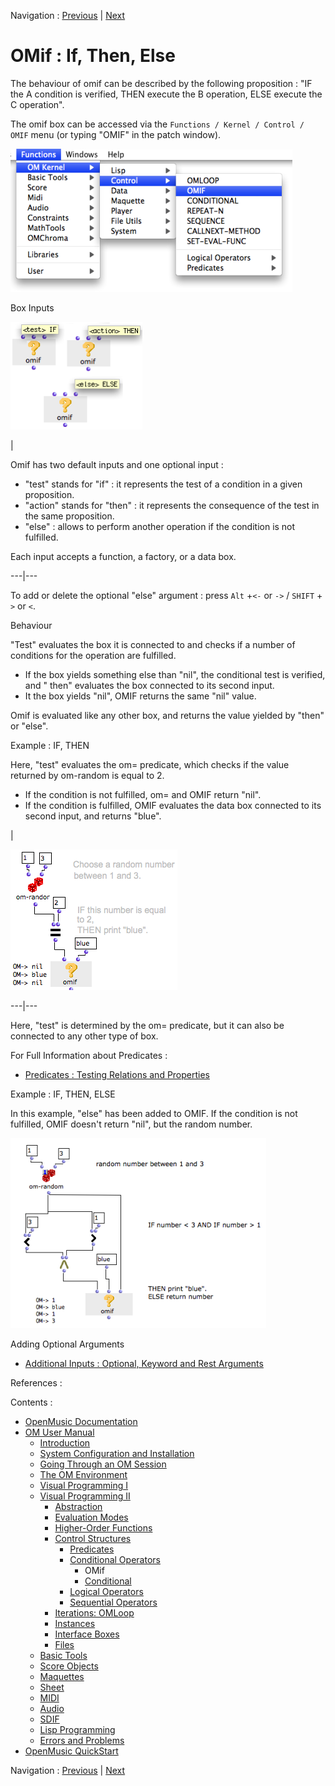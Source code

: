 Navigation : [Previous](ConditionalOps "page
précédente\(Conditional Operators\)") | [Next](Conditional "page
suivante\(Conditional\)")



# OMif : If, Then, Else

The behaviour of omif can be described by the following proposition : "IF the
A condition is verified, THEN execute the B operation, ELSE execute the C
operation".

The omif box can be accessed via the `Functions / Kernel / Control / OMIF`
menu (or typing "OMIF" in the patch window).

![](../res/menuomif.png)

Box Inputs

![](../res/omif-box.png)

|

Omif has two default inputs and one optional input :

  * "test" stands for "if" : it represents the test of a condition in a given proposition. 
  * "action" stands for "then" : it represents the consequence of the test in the same proposition. 
  * "else" : allows to perform another operation if the condition is not fulfilled.

Each input accepts a function, a factory, or a data box.  
  
---|---  
  
To add or delete the optional "else" argument : press `Alt` +`<-` or `->`  /
`SHIFT` \+ `>` or `<`.

Behaviour

"Test" evaluates the box it is connected to and checks if a number of
conditions for the operation are fulfilled.

  * If the box yields something else than "nil", the conditional test is verified, and " then" evaluates the box connected to its second input.
  * It the box yields "nil", OMIF returns the same "nil" value.

Omif is evaluated like any other box, and returns the value yielded by "then"
or "else".

Example : IF, THEN

Here, "test" evaluates the om= predicate, which checks if the value returned
by om-random is equal to 2.

  * If the condition is not fulfilled, om= and OMIF return "nil".
  * If the condition is fulfilled, OMIF evaluates the data box connected to its second input, and returns "blue". 

|

![](../res/omif-basicex.png)  
  
---|---  
  
Here, "test" is determined by the om= predicate, but it can also be connected
to any other type of box.

For Full Information about Predicates :

  * [Predicates : Testing Relations and Properties](Predicates)

Example : IF, THEN, ELSE

In this example, "else" has been added to OMIF. If the condition is not
fulfilled, OMIF doesn't return "nil", but the random number.

![](../res/ifthenelse.png)

Adding Optional Arguments

  * [Additional Inputs : Optional, Keyword and Rest Arguments](AdditionalInputs)

References :

Contents :

  * [OpenMusic Documentation](OM-Documentation)
  * [OM User Manual](OM-User-Manual)
    * [Introduction](00-Contents)
    * [System Configuration and Installation](Installation)
    * [Going Through an OM Session](Goingthrough)
    * [The OM Environment](Environment)
    * [Visual Programming I](BasicVisualProgramming)
    * [Visual Programming II](AdvancedVisualProgramming)
      * [Abstraction](Abstraction)
      * [Evaluation Modes](EvalModes)
      * [Higher-Order Functions](HighOrder)
      * [Control Structures](Control)
        * [Predicates](Predicates)
        * [Conditional Operators](ConditionalOps)
          * OMif
          * [Conditional](Conditional)
        * [Logical Operators](Logical)
        * [Sequential Operators](Sequencial)
      * [Iterations: OMLoop](OMLoop)
      * [Instances](Instances)
      * [Interface Boxes](InterfaceBoxes)
      * [Files](Files)
    * [Basic Tools](BasicObjects)
    * [Score Objects](ScoreObjects)
    * [Maquettes](Maquettes)
    * [Sheet](Sheet)
    * [MIDI](MIDI)
    * [Audio](Audio)
    * [SDIF](SDIF)
    * [Lisp Programming](Lisp)
    * [Errors and Problems](errors)
  * [OpenMusic QuickStart](QuickStart-Chapters)

Navigation : [Previous](ConditionalOps "page
précédente\(Conditional Operators\)") | [Next](Conditional "page
suivante\(Conditional\)")

